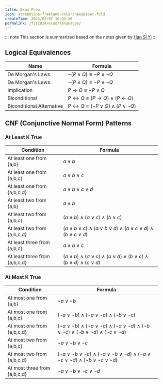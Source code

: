 ```yaml
---
title: Exam Prep
icon: streamline-freehand-color:newspaper-fold
createTime: 2025/08/07 16:03:26
permalink: /fit2014/exam/languages/
---
```

::: note
This section is summarized based on the notes given by [Han Si Yi](https://github.com/HonSzeYee)
:::

## Logical Equivalences

| Name | Formula |
|------|---------|
| De Morgan's Laws | $\neg(P \lor Q) \equiv \neg P \land \neg Q$ |
| De Morgan's Laws | $\neg(P \land Q) \equiv \neg P \lor \neg Q$ |
| Implication | $P \to Q \equiv \neg P \lor Q$ |
| Biconditional | $P \leftrightarrow Q \equiv (P \to Q) \land (P \leftarrow Q)$ |
| Biconditional Alternative | $P \leftrightarrow Q \equiv (\neg P \lor Q) \land (P \lor \neg Q)$ |

## CNF (Conjunctive Normal Form) Patterns

### At Least K True

| Condition | Formula |
|-----------|---------|
| At least one from \{a,b\} | $a \lor b$ |
| At least one from \{a,b,c\} | $a \lor b \lor c$ |
| At least one from \{a,b,c,d\} | $a \lor b \lor c \lor d$ |
| At least two from \{a,b\} | $a \land b$ |
| At least two from \{a,b,c\} | $(a \lor b) \land (a \lor c) \land (b \lor c)$ |
| At least two from \{a,b,c,d\} | $(a \lor b \lor c) \land (a \lor b \lor d) \land (a \lor c \lor d) \land (b \lor c \lor d)$ |
| At least three from \{a,b,c\} | $a \land b \land c$ |
| At least three from \{a,b,c,d\} | $(a \lor b) \land (a \lor c) \land (a \lor d) \land (b \lor c) \land (b \lor d) \land (c \lor d)$ |

### At Most K True

| Condition | Formula |
|-----------|---------|
| At most one from \{a,b\} | $\neg a \lor \neg b$ |
| At most one from \{a,b,c\} | $(\neg a \lor \neg b) \land (\neg a \lor \neg c) \land (\neg b \lor \neg c)$ |
| At most one from \{a,b,c,d\} | $(\neg a \lor \neg b) \land (\neg a \lor \neg c) \land (\neg a \lor \neg d) \land (\neg b \lor \neg c) \land (\neg b \lor \neg d) \land (\neg c \lor \neg d)$ |
| At most two from \{a,b,c\} | $\neg a \lor \neg b \lor \neg c$ |
| At most two from \{a,b,c,d\} | $(\neg a \lor \neg b \lor \neg c) \land (\neg a \lor \neg b \lor \neg d) \land (\neg a \lor \neg c \lor \neg d) \land (\neg b \lor \neg c \lor \neg d)$ |
| At most three from \{a,b,c,d\} | $\neg a \lor \neg b \lor \neg c \lor \neg d$ |